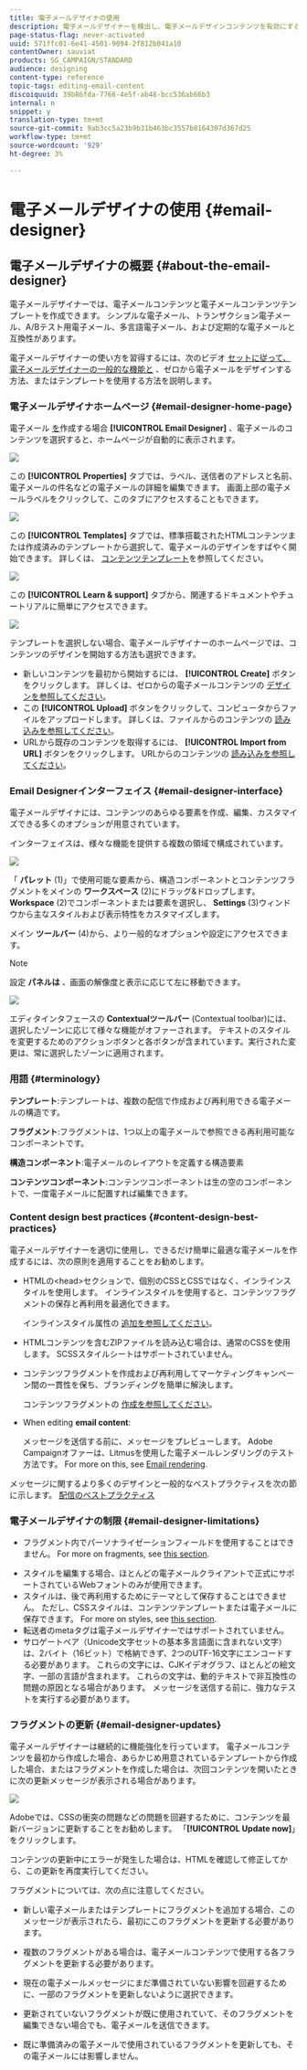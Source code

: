 ```yaml
---
title: 電子メールデザイナの使用
description: 電子メールデザイナーを検出し、電子メールデザインコンテンツを有効にする方法を確認します。
page-status-flag: never-activated
uuid: 571ffc01-6e41-4501-9094-2f812b041a10
contentOwner: sauviat
products: SG_CAMPAIGN/STANDARD
audience: designing
content-type: reference
topic-tags: editing-email-content
discoiquuid: 39b86fda-7766-4e5f-ab48-bcc536ab66b3
internal: n
snippet: y
translation-type: tm+mt
source-git-commit: 9ab3cc5a23b9b31b463bc3557b8164307d367d25
workflow-type: tm+mt
source-wordcount: '929'
ht-degree: 3%

---
```



# 電子メールデザイナの使用 {#email-designer}

## 電子メールデザイナの概要 {#about-the-email-designer}

電子メールデザイナーでは、電子メールコンテンツと電子メールコンテンツテンプレートを作成できます。 シンプルな電子メール、トランザクション電子メール、A/Bテスト用電子メール、多言語電子メール、および定期的な電子メールと互換性があります。

電子メールデザイナーの使い方を習得するには、次のビデオ [セットに従って、電子メールデザイナーの一般的な機能と](https://docs.adobe.com/content/help/en/campaign-learn/campaign-standard-tutorials/designing-content/email-designer/email-designer-overview.html#GettingStarted) 、ゼロから電子メールをデザインする方法、またはテンプレートを使用する方法を説明します。

### 電子メールデザイナホームページ {#email-designer-home-page}

電子メール [を](../../channels/using/creating-an-email.md)作成する場合 **[!UICONTROL Email Designer]** 、電子メールのコンテンツを選択すると、ホームページが自動的に表示されます。

![](assets/email_designer_home_page.png)

この **[!UICONTROL Properties]** タブでは、ラベル、送信者のアドレスと名前、電子メールの件名などの電子メールの詳細を編集できます。 画面上部の電子メールラベルをクリックして、このタブにアクセスすることもできます。

![](assets/email_designer_home_properties.png)

この **[!UICONTROL Templates]** タブでは、標準搭載されたHTMLコンテンツまたは作成済みのテンプレートから選択して、電子メールのデザインをすばやく開始できます。 詳しくは、 [コンテンツテンプレート](../../designing/using/using-reusable-content.md#content-templates)を参照してください。

![](assets/email_designer_home_templates.png)

この **[!UICONTROL Learn & support]** タブから、関連するドキュメントやチュートリアルに簡単にアクセスできます。

![](assets/email_designer_home_support.png)

テンプレートを選択しない場合、電子メールデザイナーのホームページでは、コンテンツのデザインを開始する方法も選択できます。

* 新しいコンテンツを最初から開始するには、 **[!UICONTROL Create]** ボタンをクリックします。 詳しくは、ゼロからの電子メールコンテンツの [デザインを参照してください](../../designing/using/designing-from-scratch.md#designing-an-email-content-from-scratch)。
* この **[!UICONTROL Upload]** ボタンをクリックして、コンピュータからファイルをアップロードします。 詳しくは、ファイルからのコンテンツの [読み込みを参照してください](../../designing/using/using-existing-content.md#importing-content-from-a-file)。
* URLから既存のコンテンツを取得するには、 **[!UICONTROL Import from URL]** ボタンをクリックします。 URLからのコンテンツの [読み込みを参照してください](../../designing/using/using-existing-content.md#importing-content-from-a-url)。

### Email Designerインターフェイス {#email-designer-interface}

電子メールデザイナには、コンテンツのあらゆる要素を作成、編集、カスタマイズできる多くのオプションが用意されています。

インターフェイスは、様々な機能を提供する複数の領域で構成されています。

![](assets/email_designer_overview.png)

「 **パレット** (1)」で使用可能な要素から、構造コンポーネントとコンテンツフラグメントをメインの **ワークスペース** (2)にドラッグ&amp;ドロップします。 **Workspace** (2)でコンポーネントまたは要素を選択し、 **Settings** (3)ウィンドウから主なスタイルおよび表示特性をカスタマイズします。

メイン **ツールバー** (4)から、より一般的なオプションや設定にアクセスできます。

>[!NOTE]
>
>設定 **パネルは** 、画面の解像度と表示に応じて左に移動できます。

![](assets/email_designer_toolbar.png)

エディタインタフェースの **Contextualツールバー** (Contextual toolbar)には、選択したゾーンに応じて様々な機能がオファーされます。 テキストのスタイルを変更するためのアクションボタンと各ボタンが含まれています。実行された変更は、常に選択したゾーンに適用されます。

### 用語 {#terminology}

**テンプレート**:テンプレートは、複数の配信で作成および再利用できる電子メールの構造です。

**フラグメント**:フラグメントは、1つ以上の電子メールで参照できる再利用可能なコンポーネントです。

**構造コンポーネント**:電子メールのレイアウトを定義する構造要素

**コンテンツコンポーネント**:コンテンツコンポーネントは生の空のコンポーネントで、一度電子メールに配置すれば編集できます。

### Content design best practices {#content-design-best-practices}

電子メールデザイナーを適切に使用し、できるだけ簡単に最適な電子メールを作成するには、次の原則を適用することをお勧めします。

* HTMLの&lt;head>セクションで、個別のCSSとCSSではなく、インラインスタイルを使用します。 インラインスタイルを使用すると、コンテンツフラグメントの保存と再利用を最適化できます。

   インラインスタイル属性の [追加を参照してください](../../designing/using/styles.md#adding-inline-styling-attributes)。

* HTMLコンテンツを含むZIPファイルを読み込む場合は、通常のCSSを使用します。 SCSSスタイルシートはサポートされていません。

* コンテンツフラグメントを作成および再利用してマーケティングキャンペーン間の一貫性を保ち、ブランディングを簡単に解決します。

   コンテンツフラグメントの [作成を参照してください](../../designing/using/using-reusable-content.md#creating-a-content-fragment)。

* When editing **email content**:

   メッセージを送信する前に、メッセージをプレビューします。 Adobe Campaignオファーは、Litmusを使用した電子メールレンダリングのテスト方法です。 For more on this, see [Email rendering](../../sending/using/email-rendering.md).

メッセージに関するより多くのデザインと一般的なベストプラクティスを次の節に示します。 [配信のベストプラクティス](../../sending/using/delivery-best-practices.md)

### 電子メールデザイナの制限 {#email-designer-limitations}

* フラグメント内でパーソナライゼーションフィールドを使用することはできません。 For more on fragments, see [this section](../../designing/using/using-reusable-content.md#about-fragments).

<!--* You cannot save directly as a fragment some content of an email that you are editing within the Email Designer. You need to copy-paste the HTML corresponding to that content into a new fragment. For more on this, see [Saving content as a fragment](../../designing/using/using-reusable-content.md#saving-content-as-a-fragment).-->
* スタイルを編集する場合、ほとんどの電子メールクライアントで正式にサポートされているWebフォントのみが使用できます。
* スタイルは、後で再利用するためにテーマとして保存することはできません。 ただし、CSSスタイルは、コンテンツテンプレートまたは電子メールに保存できます。 For more on styles, see [this section](../../designing/using/styles.md).
* 転送者のmetaタグは電子メールデザイナーではサポートされていません。
* サロゲートペア（Unicode文字セットの基本多言語面に含まれない文字）は、2バイト（16ビット）で格納できず、2つのUTF-16文字にエンコードする必要があります。 これらの文字には、CJKイデオグラフ、ほとんどの絵文字、一部の言語が含まれます。
これらの文字は、動的テキストで非互換性の問題の原因となる場合があります。 メッセージを送信する前に、強力なテストを実行する必要があります。

### フラグメントの更新 {#email-designer-updates}

電子メールデザイナーは継続的に機能強化を行っています。 電子メールコンテンツを最初から作成した場合、あらかじめ用意されているテンプレートから作成した場合、またはフラグメントを作成した場合は、次回コンテンツを開いたときに次の更新メッセージが表示される場合があります。

![](assets/email_designer_fragment_patch_message.png)

Adobeでは、CSSの衝突の問題などの問題を回避するために、コンテンツを最新バージョンに更新することをお勧めします。 「**[!UICONTROL Update now]**」をクリックします。

コンテンツの更新中にエラーが発生した場合は、HTMLを確認して修正してから、この更新を再度実行してください。

フラグメントについては、次の点に注意してください。

* 新しい電子メールまたはテンプレートにフラグメントを追加する場合、このメッセージが表示されたら、最初にこのフラグメントを更新する必要があります。

* 複数のフラグメントがある場合は、電子メールコンテンツで使用する各フラグメントを更新する必要があります。

* 現在の電子メールメッセージにまだ準備されていない影響を回避するために、一部のフラグメントを更新しないように選択できます。

* 更新されていないフラグメントが既に使用されていて、そのフラグメントを編集できない場合でも、電子メールを送信できます。

* 既に準備済みの電子メールで使用されているフラグメントを更新しても、その電子メールには影響しません。